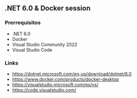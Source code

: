## .NET 6.0 & Docker session

### Prerrequisitos
- .NET 6.0
- Docker
- Visual Studio Community 2022
- Visual Studio Code


### Links
- https://dotnet.microsoft.com/en-us/download/dotnet/6.0
- https://www.docker.com/products/docker-desktop
- https://visualstudio.microsoft.com/es/vs/
- https://code.visualstudio.com/